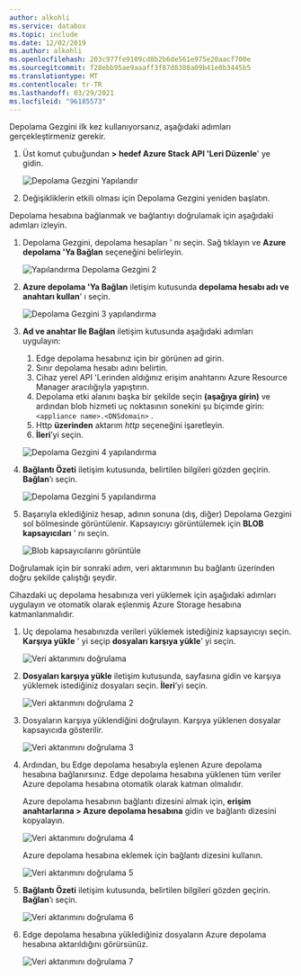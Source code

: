 ```yaml
---
author: alkohli
ms.service: databox
ms.topic: include
ms.date: 12/02/2019
ms.author: alkohli
ms.openlocfilehash: 203c977fe9109cd8b2b6de561e975e20aacf700e
ms.sourcegitcommit: f28ebb95ae9aaaff3f87d8388a09b41e0b3445b5
ms.translationtype: MT
ms.contentlocale: tr-TR
ms.lasthandoff: 03/29/2021
ms.locfileid: "96185573"
---
```

Depolama Gezgini ilk kez kullanıyorsanız, aşağıdaki adımları gerçekleştirmeniz gerekir.

1. Üst komut çubuğundan **> hedef Azure Stack API 'Leri Düzenle**' ye gidin.

    ![Depolama Gezgini Yapılandır](media/azure-stack-edge-gateway-verify-connection-storage-explorer/connect-with-storage-explorer-1.png)

2. Değişikliklerin etkili olması için Depolama Gezgini yeniden başlatın.


Depolama hesabına bağlanmak ve bağlantıyı doğrulamak için aşağıdaki adımları izleyin.

1. Depolama Gezgini, depolama hesapları ' nı seçin. Sağ tıklayın ve **Azure depolama 'Ya Bağlan** seçeneğini belirleyin. 

    ![Yapılandırma Depolama Gezgini 2](media/azure-stack-edge-gateway-verify-connection-storage-explorer/connect-with-storage-explorer-2.png)

2. **Azure depolama 'Ya Bağlan** iletişim kutusunda **depolama hesabı adı ve anahtarı kullan**' ı seçin.

    ![Depolama Gezgini 3 yapılandırma](media/azure-stack-edge-gateway-verify-connection-storage-explorer/connect-with-storage-explorer-3.png)

2. **Ad ve anahtar Ile Bağlan** iletişim kutusunda aşağıdaki adımları uygulayın:

    1. Edge depolama hesabınız için bir görünen ad girin. 
    2. Sınır depolama hesabı adını belirtin.
    3. Cihaz yerel API 'Lerinden aldığınız erişim anahtarını Azure Resource Manager aracılığıyla yapıştırın.
    4. Depolama etki alanını başka bir şekilde seçin **(aşağıya girin)** ve ardından blob hizmeti uç noktasının sonekini şu biçimde girin: `<appliance name>.<DNSdomain>` . 
    5. Http **üzerinden** aktarım *http* seçeneğini işaretleyin. 
    6. **İleri**’yi seçin.

    ![Depolama Gezgini 4 yapılandırma](media/azure-stack-edge-gateway-verify-connection-storage-explorer/connect-with-storage-explorer-4.png)    

3. **Bağlantı Özeti** iletişim kutusunda, belirtilen bilgileri gözden geçirin. **Bağlan**’ı seçin.

    ![Depolama Gezgini 5 yapılandırma](media/azure-stack-edge-gateway-verify-connection-storage-explorer/connect-with-storage-explorer-5.png)

4. Başarıyla eklediğiniz hesap, adının sonuna (dış, diğer) Depolama Gezgini sol bölmesinde görüntülenir. Kapsayıcıyı görüntülemek için **BLOB kapsayıcıları** ' nı seçin.

    ![Blob kapsayıcılarını görüntüle](media/azure-stack-edge-gateway-verify-connection-storage-explorer/connect-with-storage-explorer-6.png)

Doğrulamak için bir sonraki adım, veri aktarımının bu bağlantı üzerinden doğru şekilde çalıştığı şeydir.

Cihazdaki uç depolama hesabınıza veri yüklemek için aşağıdaki adımları uygulayın ve otomatik olarak eşlenmiş Azure Storage hesabına katmanlanmalıdır.

1. Uç depolama hesabınızda verileri yüklemek istediğiniz kapsayıcıyı seçin. **Karşıya yükle** ' yi seçip **dosyaları karşıya yükle**' yi seçin.

    ![Veri aktarımını doğrulama](media/azure-stack-edge-gateway-verify-connection-storage-explorer/verify-data-transfer-1.png)

2. **Dosyaları karşıya yükle** iletişim kutusunda, sayfasına gidin ve karşıya yüklemek istediğiniz dosyaları seçin. **İleri**’yi seçin.

    ![Veri aktarımını doğrulama 2](media/azure-stack-edge-gateway-verify-connection-storage-explorer/verify-data-transfer-2.png)

3. Dosyaların karşıya yüklendiğini doğrulayın. Karşıya yüklenen dosyalar kapsayıcıda gösterilir.

    ![Veri aktarımını doğrulama 3](media/azure-stack-edge-gateway-verify-connection-storage-explorer/verify-data-transfer-3.png)

4. Ardından, bu Edge depolama hesabıyla eşlenen Azure depolama hesabına bağlanırsınız. Edge depolama hesabına yüklenen tüm veriler Azure depolama hesabına otomatik olarak katman olmalıdır. 
    
    Azure depolama hesabının bağlantı dizesini almak için, **erişim anahtarlarına > Azure depolama hesabına** gidin ve bağlantı dizesini kopyalayın.

    ![Veri aktarımını doğrulama 4](media/azure-stack-edge-gateway-verify-connection-storage-explorer/verify-data-transfer-5.png)

    Azure depolama hesabına eklemek için bağlantı dizesini kullanın.  

    ![Veri aktarımını doğrulama 5](media/azure-stack-edge-gateway-verify-connection-storage-explorer/verify-data-transfer-4.png)


5. **Bağlantı Özeti** iletişim kutusunda, belirtilen bilgileri gözden geçirin. **Bağlan**’ı seçin.

    ![Veri aktarımını doğrulama 6](media/azure-stack-edge-gateway-verify-connection-storage-explorer/verify-data-transfer-6.png)

6. Edge depolama hesabına yüklediğiniz dosyaların Azure depolama hesabına aktarıldığını görürsünüz.

    ![Veri aktarımını doğrulama 7](media/azure-stack-edge-gateway-verify-connection-storage-explorer/verify-data-transfer-7.png)
